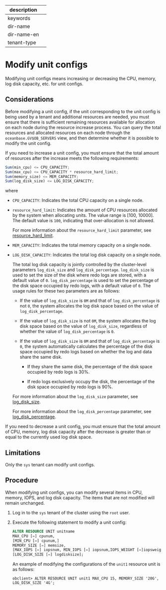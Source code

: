 |description||
|---|---|
|keywords||
|dir-name||
|dir-name-en||
|tenant-type||

# Modify unit configs

Modifying unit configs means increasing or decreasing the CPU, memory, log disk capacity, etc. for unit configs.

## Considerations

Before modifying a unit config, if the unit corresponding to the unit config is being used by a tenant and additional resources are needed, you must ensure that there is sufficient remaining resources available for allocation on each node during the resource increase process. You can query the total resources and allocated resources on each node through the `oceanbase.GV$OB_SERVERS` view, and then determine whether it is possible to modify the unit config.

If you need to increase a unit config, you must ensure that the total amount of resources after the increase meets the following requirements:

```javascript
Sum(min_cpu) <= CPU_CAPACITY;
Sum(max_cpu) <= CPU_CAPACITY * resource_hard_limit;
Sum(memory_size) <= MEM_CAPACITY;
Sum(log_disk_size) <= LOG_DISK_CAPACITY;
```

where

* `CPU_CAPACITY`: Indicates the total CPU capacity on a single node.

* `resource_hard_limit`: Indicates the amount of CPU resources allocated by the system when allocating units. The value range is \[100, 10000\]. The default value is `100`, indicating that over-allocation is not allowed.

   For more information about the `resource_hard_limit` parameter, see [resource_hard_limit](../../../../700.reference/800.configuration-items-and-system-variables/100.system-configuration-items/300.cluster-level-configuration-items/16800.resource_hard_limit.md).

* `MEM_CAPACITY`: Indicates the total memory capacity on a single node.

* `LOG_DISK_CAPACITY`: Indicates the total log disk capacity on a single node.

   The total log disk capacity is jointly controlled by the cluster-level parameters `log_disk_size` and `log_disk_percentage`. `log_disk_size` is used to set the size of the disk where redo logs are stored, with a default value of `0`. `log_disk_percentage` is used to set the percentage of the disk space occupied by redo logs, with a default value of `0`. The usage rules for these two parameters are as follows:

   * If the value of `log_disk_size` is `0M` and that of `log_disk_percentage` is not `0`, the system allocates the log disk space based on the value of `log_disk_percentage`.

   * If the value of `log_disk_size` is not `0M`, the system allocates the log disk space based on the value of `log_disk_size`, regardless of whether the value of `log_disk_percentage` is `0`.

   * If the value of `log_disk_size` is `0M` and that of `log_disk_percentage` is `0`, the system automatically calculates the percentage of the disk space occupied by redo logs based on whether the log and data share the same disk.

      * If they share the same disk, the percentage of the disk space occupied by redo logs is 30%.

      * If redo logs exclusively occupy the disk, the percentage of the disk space occupied by redo logs is 90%.

   For more information about the `log_disk_size` parameter, see [log_disk_size](../../../../700.reference/800.configuration-items-and-system-variables/100.system-configuration-items/300.cluster-level-configuration-items/23700.log_disk_size.md).

   For more information about the `log_disk_percentage` parameter, see [log_disk_percentage](../../../../700.reference/800.configuration-items-and-system-variables/100.system-configuration-items/300.cluster-level-configuration-items/23800.log_disk_percentage.md).

If you need to decrease a unit config, you must ensure that the total amount of CPU, memory, log disk capacity after the decrease is greater than or equal to the currently used log disk space.

## Limitations

Only the `sys` tenant can modify unit configs.

## Procedure

When modifying unit configs, you can modify several items in CPU, memory, IOPS, and log disk capacity. The items that are not modified will remain unchanged.

1. Log in to the `sys` tenant of the cluster using the `root` user.

2. Execute the following statement to modify a unit config:


   ```sql
   ALTER RESOURCE UNIT unitname
   MAX_CPU [=] cpunum,
   [MIN_CPU [=] cpunum,]
   MEMORY_SIZE [=] memsize,
   [MAX_IOPS [=] iopsnum, MIN_IOPS [=] iopsnum,IOPS_WEIGHT [=]iopsweight,]
   [LOG_DISK_SIZE [=] logdisksize];
   ```

   An example of modifying the configurations of the `unit1` resource unit is as follows:

   ```shell
   obclient> ALTER RESOURCE UNIT unit1 MAX_CPU 15, MEMORY_SIZE '20G', LOG_DISK_SIZE '4G';
   ```

